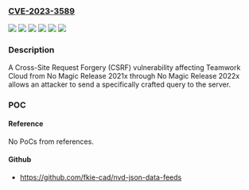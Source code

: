 ### [CVE-2023-3589](https://cve.mitre.org/cgi-bin/cvename.cgi?name=CVE-2023-3589)
![](https://img.shields.io/static/v1?label=Product&message=Teamwork%20Cloud%20-%20Business%20Edition&color=blue)
![](https://img.shields.io/static/v1?label=Product&message=Teamwork%20Cloud%20-%20Business%20Pro%20Edition&color=blue)
![](https://img.shields.io/static/v1?label=Product&message=Teamwork%20Cloud%20-%20Enterprise%20Edition&color=blue)
![](https://img.shields.io/static/v1?label=Product&message=Teamwork%20Cloud%20-%20Standard%20Edition&color=blue)
![](https://img.shields.io/static/v1?label=Version&message=No%20Magic%20Release%202021x%20Golden%3C%3D%20No%20Magic%20Release%202021x%20Refresh2%20&color=brighgreen)
![](https://img.shields.io/static/v1?label=Vulnerability&message=CWE-352%20Cross-Site%20Request%20Forgery%20(CSRF)&color=brighgreen)

### Description

A Cross-Site Request Forgery (CSRF) vulnerability affecting Teamwork Cloud from No Magic Release 2021x through No Magic Release 2022x allows an attacker to send a specifically crafted query to the server.

### POC

#### Reference
No PoCs from references.

#### Github
- https://github.com/fkie-cad/nvd-json-data-feeds

